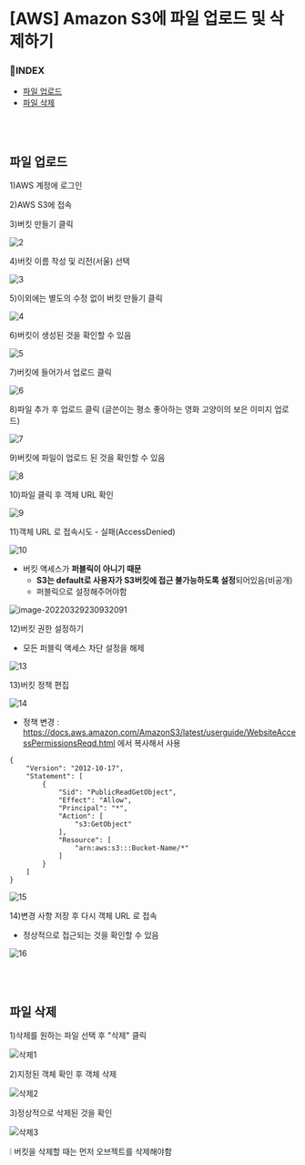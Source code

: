 <h1> [AWS] Amazon S3에 파일 업로드 및 삭제하기</h1>

<h3>📌INDEX</h3>

- [파일 업로드](#파일-업로드)
- [파일 삭제](#파일-삭제)

<br>

<br>

<h2>파일 업로드</h2>

1)AWS 계정에 로그인

2)AWS S3에 접속


3)버킷 만들기 클릭

![2](https://user-images.githubusercontent.com/64996121/160634720-44c93e52-568c-4cb6-bf04-5f47e7ada165.png)


4)버킷 이름 작성 및 리전(서울) 선택

![3](https://user-images.githubusercontent.com/64996121/160634744-5c7fc8e7-fd82-4156-8c61-82e2ce2df2f0.png)


5)이외에는 별도의 수정 없이 버킷 만들기 클릭

![4](https://user-images.githubusercontent.com/64996121/160634754-b6d9d071-ffb4-4841-af1e-67126df77fd4.png)

6)버킷이 생성된 것을 확인할 수 있음

![5](https://user-images.githubusercontent.com/64996121/160634769-9236b224-4660-4ece-ad5f-5399c4656fde.jpg)

7)버킷에 들어가서 업로드 클릭

![6](https://user-images.githubusercontent.com/64996121/160635657-306c4a11-e0d3-4f1c-8ed3-b21bb49eb85f.png)

8)파일 추가 후 업로드 클릭 (글쓴이는 평소 좋아하는 영화 고양이의 보은 이미지 업로드)

![7](https://user-images.githubusercontent.com/64996121/160635618-4ec87050-aafe-4995-9ffe-35957a602dba.png)

9)버킷에 파일이 업로드 된 것을 확인할 수 있음

![8](https://user-images.githubusercontent.com/64996121/160635551-142ab282-237a-477f-82a3-c0863c155c15.png)

10)파일 클릭 후 객체 URL 확인

![9](https://user-images.githubusercontent.com/64996121/160635464-ce6b50a2-ae58-4bdf-ae89-a6832ce0715d.jpg)

11)객체 URL 로 접속시도 - 실패(AccessDenied)

![10](https://user-images.githubusercontent.com/64996121/160635386-1f55678d-b6ba-4062-ad49-fb1d6d9d7110.png)

- 버킷 액세스가 **퍼블릭이 아니기 때문**
  - **S3는 default로 사용자가 S3버킷에 접근 불가능하도록 설정**되어있음(비공개)
  - 퍼블릭으로 설정해주어야함


![image-20220329230932091](https://user-images.githubusercontent.com/64996121/160635331-0f24095a-aae7-45b8-a495-d30377289e2f.png)

12)버킷 권한 설정하기

- 모든 퍼블릭 액세스 차단 설정을 해제

![13](https://user-images.githubusercontent.com/64996121/160634911-39601f29-cb14-4725-8652-c659541daaac.png)


13)버킷 정책 편집

![14](https://user-images.githubusercontent.com/64996121/160635086-267af463-11fc-47f8-afaf-ea6656c1f09a.png)

- 정책 변경 : https://docs.aws.amazon.com/AmazonS3/latest/userguide/WebsiteAccessPermissionsReqd.html 에서 복사해서 사용

```
{
    "Version": "2012-10-17",
    "Statement": [
        {
            "Sid": "PublicReadGetObject",
            "Effect": "Allow",
            "Principal": "*",
            "Action": [
                "s3:GetObject"
            ],
            "Resource": [
                "arn:aws:s3:::Bucket-Name/*"
            ]
        }
    ]
}
```

![15](https://user-images.githubusercontent.com/64996121/160635055-dfbd5648-eed1-4b81-86c2-5fa9246b7943.png)

14)변경 사항 저장 후 다시 객체 URL 로 접속

- 정상적으로 접근되는 것을 확인할 수 있음

![16](https://user-images.githubusercontent.com/64996121/160634987-a9976f15-10ea-4181-beb3-937a22380c12.png)

<br>

<br>

<h2>파일 삭제</h2>

1)삭제를 원하는 파일 선택 후 "삭제" 클릭

![삭제1](https://user-images.githubusercontent.com/64996121/160635980-b16a4767-443a-475b-b313-3bc720ed702a.png)

2)지정된 객체 확인 후 객체 삭제

![삭제2](https://user-images.githubusercontent.com/64996121/160635991-764761d4-4cc2-4ae9-a36d-ab7cee102ffc.png)

3)정상적으로 삭제된 것을 확인

![삭제3](https://user-images.githubusercontent.com/64996121/160636002-bc55c0d5-1cbb-405a-a723-d6895d4ea971.png)



❕ 버킷을 삭제할 때는 먼저 오브젝트를 삭제해야함
